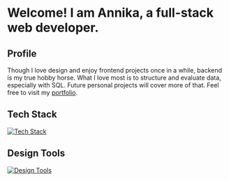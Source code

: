 # Welcome! I am Annika, a full-stack web developer.

## Profile

Though I love design and enjoy frontend projects once in a while, backend is my true hobby horse. What I love most is to structure and evaluate data, especially with SQL. Future personal projects will cover more of that. Feel free to visit my [portfolio](https://annika-klu.github.io).

## Tech Stack

[![Tech Stack](https://skillicons.dev/icons?i=git,js,html,css,sass,vue,nuxt,react,nodejs,mongodb,mysql,postgres,py,flask,docker)](https://skillicons.dev)

## Design Tools
[![Design Tools](https://skillicons.dev/icons?i=ps,ai,figma)](https://skillicons.dev)
